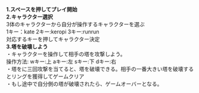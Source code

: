 **1.スペースを押してプレイ開始**  
**2.キャラクター選択**  
  3体のキャラクターから自分が操作するキャラクターを選ぶ  
  1キー：kate 2キー:keropi 3キー:runrun  
  対応するキーを押してキャラクター決定  
**3.塔を破壊しよう**  
  ・キャラクターを操作して相手の塔を攻撃しよう。  
    操作方法: wキー:上 aキー:左 sキー:下 dキー:右  
  ・塔をに三回攻撃を当てると、塔を破壊できる。相手の一番大きい塔を破壊するとリングを獲得してゲームクリア  
  ・もし途中で自分側の塔が破壊されたら、ゲームオーバーとなる。  
 
